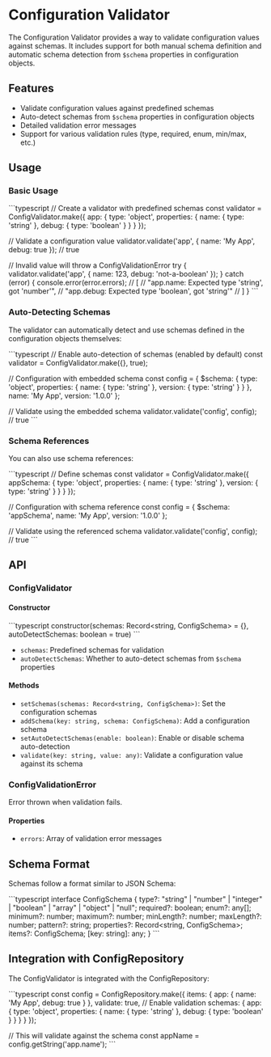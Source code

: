 # Configuration Validator

The Configuration Validator provides a way to validate configuration values against schemas. It includes support for both manual schema definition and automatic schema detection from `$schema` properties in configuration objects.

## Features

- Validate configuration values against predefined schemas
- Auto-detect schemas from `$schema` properties in configuration objects
- Detailed validation error messages
- Support for various validation rules (type, required, enum, min/max, etc.)

## Usage

### Basic Usage

\`\`\`typescript
// Create a validator with predefined schemas
const validator = ConfigValidator.make({
  app: {
    type: 'object',
    properties: {
      name: { type: 'string' },
      debug: { type: 'boolean' }
    }
  }
});

// Validate a configuration value
validator.validate('app', { name: 'My App', debug: true }); // true

// Invalid value will throw a ConfigValidationError
try {
  validator.validate('app', { name: 123, debug: 'not-a-boolean' });
} catch (error) {
  console.error(error.errors);
  // [
  //   "app.name: Expected type 'string', got 'number'",
  //   "app.debug: Expected type 'boolean', got 'string'"
  // ]
}
\`\`\`

### Auto-Detecting Schemas

The validator can automatically detect and use schemas defined in the configuration objects themselves:

\`\`\`typescript
// Enable auto-detection of schemas (enabled by default)
const validator = ConfigValidator.make({}, true);

// Configuration with embedded schema
const config = {
  $schema: {
    type: 'object',
    properties: {
      name: { type: 'string' },
      version: { type: 'string' }
    }
  },
  name: 'My App',
  version: '1.0.0'
};

// Validate using the embedded schema
validator.validate('config', config); // true
\`\`\`

### Schema References

You can also use schema references:

\`\`\`typescript
// Define schemas
const validator = ConfigValidator.make({
  appSchema: {
    type: 'object',
    properties: {
      name: { type: 'string' },
      version: { type: 'string' }
    }
  }
});

// Configuration with schema reference
const config = {
  $schema: 'appSchema',
  name: 'My App',
  version: '1.0.0'
};

// Validate using the referenced schema
validator.validate('config', config); // true
\`\`\`

## API

### ConfigValidator

#### Constructor

\`\`\`typescript
constructor(schemas: Record<string, ConfigSchema> = {}, autoDetectSchemas: boolean = true)
\`\`\`

- `schemas`: Predefined schemas for validation
- `autoDetectSchemas`: Whether to auto-detect schemas from `$schema` properties

#### Methods

- `setSchemas(schemas: Record<string, ConfigSchema>)`: Set the configuration schemas
- `addSchema(key: string, schema: ConfigSchema)`: Add a configuration schema
- `setAutoDetectSchemas(enable: boolean)`: Enable or disable schema auto-detection
- `validate(key: string, value: any)`: Validate a configuration value against its schema

### ConfigValidationError

Error thrown when validation fails.

#### Properties

- `errors`: Array of validation error messages

## Schema Format

Schemas follow a format similar to JSON Schema:

\`\`\`typescript
interface ConfigSchema {
  type?: "string" | "number" | "integer" | "boolean" | "array" | "object" | "null";
  required?: boolean;
  enum?: any[];
  minimum?: number;
  maximum?: number;
  minLength?: number;
  maxLength?: number;
  pattern?: string;
  properties?: Record<string, ConfigSchema>;
  items?: ConfigSchema;
  [key: string]: any;
}
\`\`\`

## Integration with ConfigRepository

The ConfigValidator is integrated with the ConfigRepository:

\`\`\`typescript
const config = ConfigRepository.make({
  items: {
    app: {
      name: 'My App',
      debug: true
    }
  },
  validate: true, // Enable validation
  schemas: {
    app: {
      type: 'object',
      properties: {
        name: { type: 'string' },
        debug: { type: 'boolean' }
      }
    }
  }
});

// This will validate against the schema
const appName = config.getString('app.name');
\`\`\`
